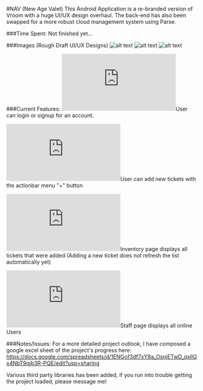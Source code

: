 #NAV (New Age Valet)
This Android Application is a re-branded version of Vroom with a huge UI/UX design overhaul. The back-end has also been swapped for a more robust cloud management system using Parse.

###Time Spent: 
Not finished yet...

###Images (Rough Draft UI/UX Designs)
![alt text](https://github.com/chumlychum/NAV/blob/master/demo/login.jpg "image")
![alt text](https://github.com/chumlychum/NAV/blob/master/demo/inventory.jpg "image")
![alt text](https://github.com/chumlychum/NAV/blob/master/demo/addticket.jpg "image")

###Current Features:
![alt text](http://forum.bodybuilding.com/attachment.php?attachmentid=4854623&d=1346914394 "check")User can login or signup for an account.

![alt text](http://forum.bodybuilding.com/attachment.php?attachmentid=4854623&d=1346914394 "check")User can add new tickets with the actionbar menu "+" button

![alt text](http://forum.bodybuilding.com/attachment.php?attachmentid=4854623&d=1346914394 "check")Inventory page displays all tickets that were added (Adding a new ticket does not refresh the list automatically yet)
		
![alt text](http://forum.bodybuilding.com/attachment.php?attachmentid=4854623&d=1346914394 "check")Staff page displays all online Users

###Notes/Issues:
For a more detailed project outlook, I have composed a google excel sheet of the project's progress here:
https://docs.google.com/spreadsheets/d/1ENGof3df7xY8a_OsnjETwD_qxIlGx4NbT9qjb3R-PQE/edit?usp=sharing

Various third party libraries has been added, if you run into trouble getting the project loaded, please message me!
